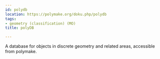 ```yaml
---
id: polydb
location: https://polymake.org/doku.php/polydb
tags:
- geometry (classification) (MO)
title: polyDB

---
```


A database for objects in discrete geometry and related areas, accessible from polymake.
